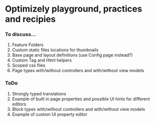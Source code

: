 # Optimizely playground, practices and recipies

### To discuss...

1. Feature Folders
1. Custom static files locations for thumbnails
1. Base page and layout definitions (use Config page instead?)
1. Custom Tag and Html helpers
1. Scoped css files
1. Page types with/without controllers and with/without view models


### ToDo
1. Strongly typed translations
1. Example of built in page properties and possible UI hints for different editors
1. Block types with/without controllers and with/without view models
1. Example of custom UI property editor